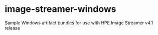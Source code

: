 # image-streamer-windows
Sample Windows artifact bundles for use with HPE Image Streamer v4.1 release
